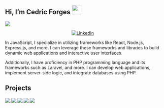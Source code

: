 ## Hi, I’m Cedric Forges <img src = "https://raw.githubusercontent.com/MartinHeinz/MartinHeinz/master/wave.gif" width = 30px> 
<p>
  <a href="https://github.com/DenverCoder1/readme-typing-svg"><img src="https://readme-typing-svg.herokuapp.com?&font=IBM+Plex+Sans&color=abcdef&size=20&lines=Welcome+to+my+GitHub+Profile!;I'm+a+Web+Developer;" /></a>
</p>

<p align ="center">
 


   <a href="https://www.linkedin.com/in/cedric-forges/" target="_blank">
    <img alt="LinkedIn" src="https://img.shields.io/badge/LinkedIn-0077B5?style=for-the-badge&logo=linkedin&logoColor=white">
  </a>   
 
  </p>


<p >In JavaScript, I specialize in utilizing frameworks like React, Node.js, Express.js, and more. I can leverage these frameworks and libraries to build dynamic web applications and interactive user interfaces.

Additionally, I have proficiency in PHP programming language and its frameworks such as Laravel, and more. I can develop web applications, implement server-side logic, and integrate databases using PHP.
</p>

## Projects

<a href="https://github.com/cedogithub/library-app">
   <img align="center" src="https://github-readme-stats.vercel.app/api/pin/?username=cedogithub&repo=library-app&theme=tokyonight" />
</a>  

<a href="https://github.com/cedogithub/RPSgame">
     <img align="center" src="https://github-readme-stats.vercel.app/api/pin/?username=cedogithub&repo=RPSgame&theme=tokyonight" />
</a> 

<a href="https://github.com/cedogithub/tic-tac-toe">
     <img align="center" src="https://github-readme-stats.vercel.app/api/pin/?username=cedogithub&repo=tic-tac-toe&theme=tokyonight" />
</a> 

<a href="https://github.com/cedogithub/vino_etu">
       <img align="center" src="https://github-readme-stats.vercel.app/api/pin/?username=cedogithub&repo=vino_etu&theme=tokyonight" />
</a> 
<a href="https://github.com/cedogithub/weather-app">
       <img align="center" src="https://github-readme-stats.vercel.app/api/pin/?username=cedogithub&repo=weather-app&theme=tokyonight" />
</a> 
